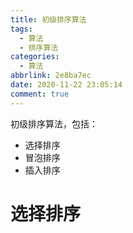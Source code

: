 ```yaml
---
title: 初级排序算法
tags:
  - 算法
  - 排序算法
categories:
  - 算法
abbrlink: 2e8ba7ec
date: 2020-11-22 23:05:14
comment: true
---
```


初级排序算法，包括：
- 选择排序
- 冒泡排序
- 插入排序

<!--more-->

# 选择排序



